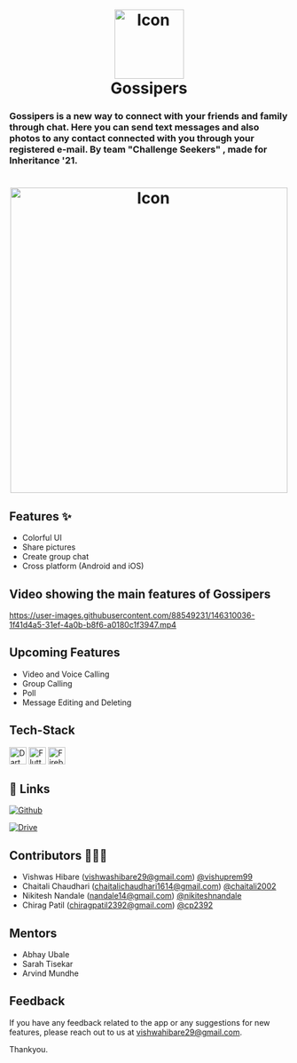 <h1 align="center">
  <a href="https://github.com/vishuprem99/Gossipers-">
    <img src="https://github.com/cp2392/appicon/blob/main/app_icon.png" alt="Icon" width="125" height="125">
  </a>
  <br>
  Gossipers
  </a>
</h1>



<h3 align="centre">
Gossipers is a new way to connect with your friends and family through chat.
Here you can send text messages and also photos to any contact connected with you through your registered e-mail. By team "Challenge Seekers" , made for Inheritance '21.
</h3>

<h1 align="center">
<img src="https://user-images.githubusercontent.com/90517690/146311079-8066a494-8b10-41df-9e3f-239a89254550.gif" alt="Icon" width="500" height="550">
</h1>




## Features ✨

- Colorful UI
- Share pictures
- Create group chat
- Cross platform (Android and iOS)

## Video showing the main features of Gossipers


https://user-images.githubusercontent.com/88549231/146310036-1f41d4a5-31ef-4a0b-b8f6-a0180c1f3947.mp4


## Upcoming Features

- Video and Voice Calling
- Group Calling
- Poll
- Message Editing and Deleting



## Tech-Stack


<a href="https://dart.dev/" title="Dart"><img src="https://github.com/get-icon/geticon/blob/master/icons/dart.svg" alt="Dart" width="31px" height="31px"></a>
<a href="https://flutter.dev/?gclid=Cj0KCQiAweaNBhDEARIsAJ5hwbfSKaydGl1kSYZmf58oKXi-Js2nXW3QreLKB5hA1mgRD0Kk6dxah2gaAh9JEALw_wcB&gclsrc=aw.ds" title="Flutter"><img src="https://github.com/get-icon/geticon/blob/master/icons/flutter.svg" alt="Flutter" width="31px" height="31px"></a>
<a href="https://firebase.google.com/" title="Firebase"><img src="https://github.com/get-icon/geticon/blob/master/icons/firebase.svg" alt="Firebase" width="31px" height="31px"></a>











## 🔗 Links
[![Github](https://img.shields.io/badge/github_repo_link-1DA1F2?style=for-the-badge&logo=github&logoColor=white)](https://github.com/vishuprem99/Gossipers-)

[![Drive](https://img.shields.io/badge/Screenshots-1DA1F2?style=for-the-badge&logo=googledrive&logoColor=white)](https://drive.google.com/drive/folders/1q5jqe7uw-3IVV9adIsyay8Rs9Tbo2Ul0?usp=sharing)



<!-- ![splash](https://user-images.githubusercontent.com/90517690/146311079-8066a494-8b10-41df-9e3f-239a89254550.gif) -->


## Contributors 🧑🏻‍💻

- Vishwas Hibare (vishwashibare29@gmail.com) [@vishuprem99](https://github.com/vishuprem99)
- Chaitali Chaudhari (chaitalichaudhari1614@gmail.com) [@chaitali2002](https://github.com/chaitali2002)
- Nikitesh Nandale (nandale14@gmail.com) [@nikiteshnandale](https://github.com/nikiteshnandale)
- Chirag Patil (chiragpatil2392@gmail.com) [@cp2392](https://github.com/cp2392)









## Mentors

- Abhay Ubale
- Sarah Tisekar
- Arvind Mundhe


## Feedback

If you have any feedback related to the app or any suggestions for new features, please reach out to us at vishwahibare29@gmail.com.

Thankyou.
